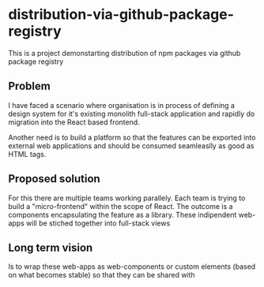 # distribution-via-github-package-registry
This is a project demonstarting distribution of npm packages via github package registry

## Problem

I have faced a scenario where organisation is in process of defining a design system 
for it's existing monolith full-stack application and rapidly do migration into the React based 
frontend.

Another need is  to build a platform so that the features can be exported into external web applications and should be consumed seamleaslly as good as HTML tags.  

## Proposed solution 

For this there are multiple teams working parallely. Each team is trying to build a "micro-frontend" within the scope of React. The outcome is a components encapsulating the feature as a library.  These indipendent web-apps will be stiched together into full-stack views 

## Long term vision 

Is to wrap these web-apps as web-components or custom elements (based on what becomes stable) so that they can be shared with 
 
